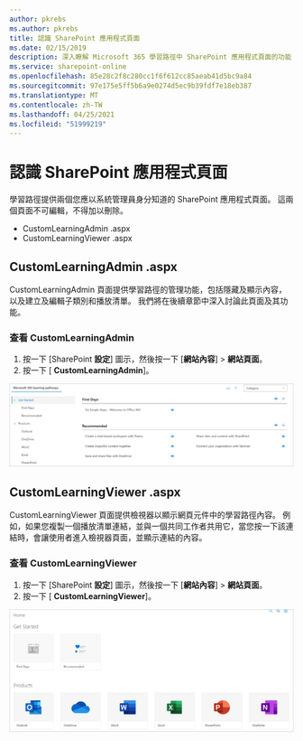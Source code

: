 ```yaml
---
author: pkrebs
ms.author: pkrebs
title: 認識 SharePoint 應用程式頁面
ms.date: 02/15/2019
description: 深入瞭解 Microsoft 365 學習路徑中 SharePoint 應用程式頁面的功能
ms.service: sharepoint-online
ms.openlocfilehash: 85e28c2f8c280cc1f6f612cc85aeab41d5bc9a84
ms.sourcegitcommit: 97e175e5ff5b6a9e0274d5ec9b39fdf7e18eb387
ms.translationtype: MT
ms.contentlocale: zh-TW
ms.lasthandoff: 04/25/2021
ms.locfileid: "51999219"
---
```

# <a name="get-to-know-the-sharepoint-application-pages"></a>認識 SharePoint 應用程式頁面

學習路徑提供兩個您應以系統管理員身分知道的 SharePoint 應用程式頁面。 這兩個頁面不可編輯，不得加以刪除。 

- CustomLearningAdmin .aspx
- CustomLearningViewer .aspx

## <a name="customlearningadminaspx"></a>CustomLearningAdmin .aspx

CustomLearningAdmin 頁面提供學習路徑的管理功能，包括隱藏及顯示內容，以及建立及編輯子類別和播放清單。 我們將在後續章節中深入討論此頁面及其功能。

### <a name="view-customlearningadminaspx"></a>查看 CustomLearningAdmin

1. 按一下 [SharePoint **設定**] 圖示，然後按一下 [**網站內容**]  >  **網站頁面**。 
2. 按一下 [ **CustomLearningAdmin**]。 

![cg-adminapppage.png](media/cg-adminapppage.png)

## <a name="customlearningvieweraspx"></a>CustomLearningViewer .aspx
CustomLearningViewer 頁面提供檢視器以顯示網頁元件中的學習路徑內容。 例如，如果您複製一個播放清單連結，並與一個共同工作者共用它，當您按一下該連結時，會讓使用者進入檢視器頁面，並顯示連結的內容。 

### <a name="view-customlearningvieweraspx"></a>查看 CustomLearningViewer

1. 按一下 [SharePoint **設定**] 圖示，然後按一下 [**網站內容**]  >  **網站頁面**。 
2. 按一下 [ **CustomLearningViewer**]。 

![cg-viewerapppage.png](media/cg-viewerapppage.png)


